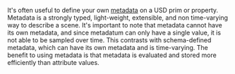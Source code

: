 It's often useful to define your own [metadata](https://openusd.org/release/api/_usd__page__object_model.html#Usd_OM_Metadata) on a USD prim or property. Metadata is a strongly typed, light-weight, extensible, and non time-varying way to describe a scene. It's important to note that metadata cannot have its own metadata, and since metadatum can only have a single value, it is not able to be sampled over time. This contrasts with schema-defined metadata, which can have its own metadata and is time-varying. The benefit to using metadata is that metadata is evaluated and stored more efficiently than attribute values.